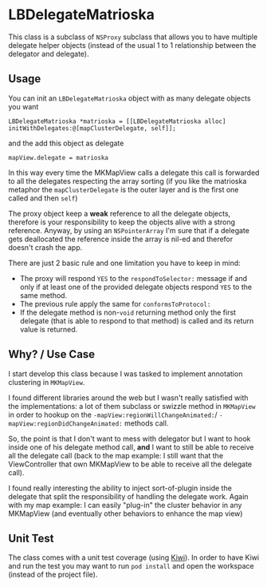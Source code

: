 LBDelegateMatrioska
====

This class is a subclass of `NSProxy` subclass that allows you to have multiple delegate helper objects (instead of the usual 1 to 1 relationship between the delegator and delegate).

## Usage

You can init an `LBDelegateMatrioska` object with as many delegate objects you want

```
LBDelegateMatrioska *matrioska = [[LBDelegateMatrioska alloc] initWithDelegates:@[mapClusterDelegate, self]];
```

and the add this object as delegate

```
mapView.delegate = matrioska
```

In this way every time the MKMapView calls a delegate this call is forwarded to all the delegates respecting the array sorting (if you like the matrioska metaphor the `mapClusterDelegate` is the outer layer and is the first one called and then `self`)

The proxy object keep a **weak** reference to all the delegate objects, therefore is your responsibility to keep the objects alive with a strong reference. Anyway, by using an `NSPointerArray` I'm sure that if a delegate gets deallocated the reference inside the array is nil-ed and therefor doesn't crash the app.

There are just 2 basic rule and one limitation you have to keep in mind:

- The proxy will respond `YES` to the `respondToSelector:` message if and only if at least one of the provided delegate objects respond `YES` to the same method.
- The previous rule apply the same for `conformsToProtocol:`
- If the delegate method is non-`void` returning method only the first delegate (that is able to respond to that method) is called and its return value is returned.

## Why? / Use Case
I start develop this class because I was tasked to implement annotation clustering in `MKMapView`.
 
I found different libraries around the web but I wasn't really satisfied with the implementations: a lot of them subclass or swizzle method in `MKMapView` in order to hookup on the `-mapView:regionWillChangeAnimated:`/ `-mapView:regionDidChangeAnimated:` methods call.

So, the point is that I don't want to mess with delegator but I want to hook inside one of his delegate method call, **and** I want to still be able to receive all the delegate call (back to the map example: I still want that the ViewController that own MKMapView to be able to receive all the delegate call).

I found really interesting the ability to inject sort-of-plugin inside the delegate that split the responsibility of handling the delegate work. Again with my map example: I can easily "plug-in" the cluster behavior in any MKMapView (and eventually other behaviors to enhance the map view)

## Unit Test

The class comes with a unit test coverage (using [Kiwi](https://github.com/allending/Kiwi)). In order to have Kiwi and run the test you may want to run `pod install` and open the workspace (instead of the project file).